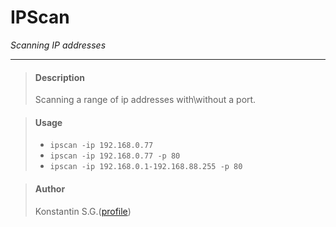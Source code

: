# IPScan
*Scanning IP addresses*
___

> #### Description 
> Scanning a range of ip addresses with\without a port.

> #### Usage 
> * `ipscan -ip 192.168.0.77`
> * `ipscan -ip 192.168.0.77 -p 80`
> * `ipscan -ip 192.168.0.1-192.168.88.255 -p 80`

> #### Author
> Konstantin S.G.([profile](http://github.com/bluesbaker))